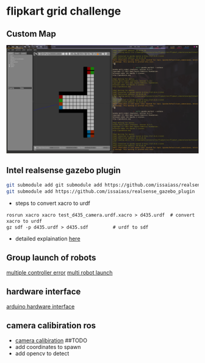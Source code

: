 # flipkart grid challenge

## Custom Map 
![gazebo custom map](./assets/gazebo-custom-map.png) 

## Intel realsense gazebo plugin 
```bash
git submodule add git submodule add https://github.com/issaiass/realsense2_description
git submodule add https://github.com/issaiass/realsense_gazebo_plugin
```
- steps to convert xacro to urdf
```
rosrun xacro xacro test_d435_camera.urdf.xacro > d435.urdf  # convert xacro to urdf
gz sdf -p d435.urdf > d435.sdf         # urdf to sdf
```
- detailed explaination [here](https://nu-msr.github.io/me495_site/lecture10_sdf_gazebo.html) 

## Group launch of robots
[multiple controller error](https://robotics.stackexchange.com/questions/21673/tried-to-advertise-a-service-that-is-already-advertised-in-this-node-leo-contr) 
[multi robot launch](https://answers.ros.org/question/41433/multiple-robots-simulation-and-navigation/)

## hardware interface 
[arduino hardware interface](https://github.com/joshnewans/diffdrive_arduino) 
## camera calibiration ros
- [camera calibiration](http://wiki.ros.org/camera_calibration/Tutorials/MonocularCalibration) 
##TODO
- add coordinates to spawn 
- add opencv to detect
